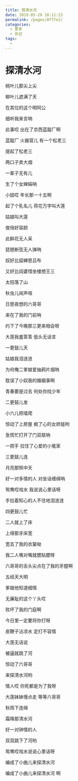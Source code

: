 ```yaml
---
title: 探清水河
date: 2019-05-29 18:11:23
permalink: /pages/8ff7e2/
categories:
  - 更多
  - 杂记
tags:
  - 
---
```

# 探清水河

桃叶儿那尖上尖

柳叶儿遮满了天

在其位的这个明阿公

细听我来言呐

此事哎 出在了京西蓝靛厂啊

蓝靛厂 火器营儿 有一个松老三

<!--more-->

提起了松老三

两口子卖大烟

一辈子无有儿

生了个女婵娟呐

小妞哎 年长那一十五啊

起了个乳名儿 荷花万字叫大莲



姑娘叫大莲

俊俏好容颜

此鲜花无人采

琵琶断弦无人弹呐

奴好比貂蝉思吕布

又好比阎婆惜坐楼想王三



太阳落了山

秋虫儿闹声喧

日思夜想的六哥哥

来在了我的门前呐

约下了今晚那三更来相会呀

大莲我羞答答 低头无话言



一更鼓儿天

姑娘我泪涟涟

为何俺二爹娘爱抽鸦片烟呐

耽误了小奴我的婚姻事啊

青春要是过去 何处你找少年



二更鼓儿发

小六儿把墙爬

惊动了上房屋 痴了心的女娇娃哟

急慌忙打开了门双扇呐

一把手 拉住了心爱的小冤家



三更鼓儿连

月亮那照中天

好一对多情的人 对坐话缠绵呐

鸳鸯哎戏水 我说说心里话呀

手拉着知心的人不住地泪涟涟



四更鼓儿忙 

二人就上了床 

上得那牙床宽 

宽去了我的衣裳呦 

我二人嘴对嘴就腮贴腮呀 

六哥哥的舌头尖点在了我的牙膛啊



五经天大明

爹娘他知道细情

无廉耻的这个丫头哎

败坏了我的门庭啊

今日里一定要将你打呀

皮鞭子沾凉水 定打不容情



大莲无话说

被逼就跳了河

惊动了六哥哥

来探清水河哟

情人哎 你死都是为了我呀

大莲妹妹慢点走 等等六哥哥



秋雨下连绵

霜降那清水河

好一对钟情的人

双双跳下了河哟

鸳鸯哎戏水说说心里话呀

编成了小曲儿来探清水河

编成了小曲儿来探清水河 啊